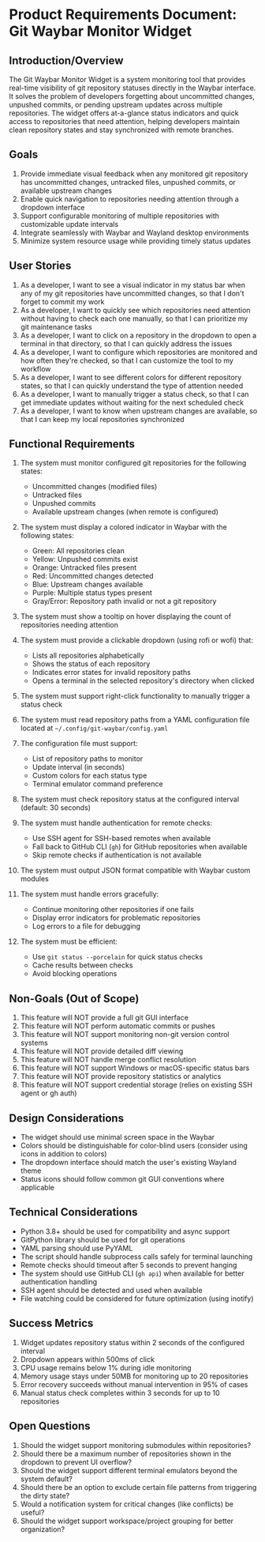 # Product Requirements Document: Git Waybar Monitor Widget

## Introduction/Overview

The Git Waybar Monitor Widget is a system monitoring tool that provides real-time visibility of git repository statuses directly in the Waybar interface. It solves the problem of developers forgetting about uncommitted changes, unpushed commits, or pending upstream updates across multiple repositories. The widget offers at-a-glance status indicators and quick access to repositories that need attention, helping developers maintain clean repository states and stay synchronized with remote branches.

## Goals

1. Provide immediate visual feedback when any monitored git repository has uncommitted changes, untracked files, unpushed commits, or available upstream changes
2. Enable quick navigation to repositories needing attention through a dropdown interface
3. Support configurable monitoring of multiple repositories with customizable update intervals
4. Integrate seamlessly with Waybar and Wayland desktop environments
5. Minimize system resource usage while providing timely status updates

## User Stories

1. As a developer, I want to see a visual indicator in my status bar when any of my git repositories have uncommitted changes, so that I don't forget to commit my work
2. As a developer, I want to quickly see which repositories need attention without having to check each one manually, so that I can prioritize my git maintenance tasks
3. As a developer, I want to click on a repository in the dropdown to open a terminal in that directory, so that I can quickly address the issues
4. As a developer, I want to configure which repositories are monitored and how often they're checked, so that I can customize the tool to my workflow
5. As a developer, I want to see different colors for different repository states, so that I can quickly understand the type of attention needed
6. As a developer, I want to manually trigger a status check, so that I can get immediate updates without waiting for the next scheduled check
7. As a developer, I want to know when upstream changes are available, so that I can keep my local repositories synchronized

## Functional Requirements

1. The system must monitor configured git repositories for the following states:
   - Uncommitted changes (modified files)
   - Untracked files
   - Unpushed commits
   - Available upstream changes (when remote is configured)

2. The system must display a colored indicator in Waybar with the following states:
   - Green: All repositories clean
   - Yellow: Unpushed commits exist
   - Orange: Untracked files present
   - Red: Uncommitted changes detected
   - Blue: Upstream changes available
   - Purple: Multiple status types present
   - Gray/Error: Repository path invalid or not a git repository

3. The system must show a tooltip on hover displaying the count of repositories needing attention

4. The system must provide a clickable dropdown (using rofi or wofi) that:
   - Lists all repositories alphabetically
   - Shows the status of each repository
   - Indicates error states for invalid repository paths
   - Opens a terminal in the selected repository's directory when clicked

5. The system must support right-click functionality to manually trigger a status check

6. The system must read repository paths from a YAML configuration file located at `~/.config/git-waybar/config.yaml`

7. The configuration file must support:
   - List of repository paths to monitor
   - Update interval (in seconds)
   - Custom colors for each status type
   - Terminal emulator command preference

8. The system must check repository status at the configured interval (default: 30 seconds)

9. The system must handle authentication for remote checks:
   - Use SSH agent for SSH-based remotes when available
   - Fall back to GitHub CLI (`gh`) for GitHub repositories when available
   - Skip remote checks if authentication is not available

10. The system must output JSON format compatible with Waybar custom modules

11. The system must handle errors gracefully:
    - Continue monitoring other repositories if one fails
    - Display error indicators for problematic repositories
    - Log errors to a file for debugging

12. The system must be efficient:
    - Use `git status --porcelain` for quick status checks
    - Cache results between checks
    - Avoid blocking operations

## Non-Goals (Out of Scope)

1. This feature will NOT provide a full git GUI interface
2. This feature will NOT perform automatic commits or pushes
3. This feature will NOT support monitoring non-git version control systems
4. This feature will NOT provide detailed diff viewing
5. This feature will NOT handle merge conflict resolution
6. This feature will NOT support Windows or macOS-specific status bars
7. This feature will NOT provide repository statistics or analytics
8. This feature will NOT support credential storage (relies on existing SSH agent or gh auth)

## Design Considerations

- The widget should use minimal screen space in the Waybar
- Colors should be distinguishable for color-blind users (consider using icons in addition to colors)
- The dropdown interface should match the user's existing Wayland theme
- Status icons should follow common git GUI conventions where applicable

## Technical Considerations

- Python 3.8+ should be used for compatibility and async support
- GitPython library should be used for git operations
- YAML parsing should use PyYAML
- The script should handle subprocess calls safely for terminal launching
- Remote checks should timeout after 5 seconds to prevent hanging
- The system should use GitHub CLI (`gh api`) when available for better authentication handling
- SSH agent should be detected and used when available
- File watching could be considered for future optimization (using inotify)

## Success Metrics

1. Widget updates repository status within 2 seconds of the configured interval
2. Dropdown appears within 500ms of click
3. CPU usage remains below 1% during idle monitoring
4. Memory usage stays under 50MB for monitoring up to 20 repositories
5. Error recovery succeeds without manual intervention in 95% of cases
6. Manual status check completes within 3 seconds for up to 10 repositories

## Open Questions

1. Should the widget support monitoring submodules within repositories?
2. Should there be a maximum number of repositories shown in the dropdown to prevent UI overflow?
3. Should the widget support different terminal emulators beyond the system default?
4. Should there be an option to exclude certain file patterns from triggering the dirty state?
5. Would a notification system for critical changes (like conflicts) be useful?
6. Should the widget support workspace/project grouping for better organization?